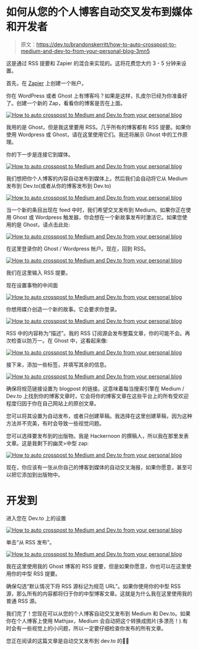 # 如何从您的个人博客自动交叉发布到媒体和开发者

> 原文：<https://dev.to/brandonskerritt/how-to-auto-crosspost-to-medium-and-dev-to-from-your-personal-blog-3mn5>

这是通过 RSS 提要和 Zapier 的混合来实现的。这将花费您大约 3 - 5 分钟来设置。

首先，在 [Zapier](https://zapier.com) 上创建一个账户。

你在 WordPress 或者 Ghost 上有博客吗？如果是这样，扎皮尔已经为你准备好了。创建一个新的 Zap，看看你的博客是否在上面。

[![How to auto crosspost to Medium and Dev.to from your personal blog](img/14c4eefbb61770111cb98b9b6f835f7b.png)](https://res.cloudinary.com/practicaldev/image/fetch/s--aVzwi_R_--/c_limit%2Cf_auto%2Cfl_progressive%2Cq_auto%2Cw_880/https://skerritt.blog/conteimg/2019/04/image.png)

我用的是 Ghost，但是我这里要用 RSS。几乎所有的博客都有 RSS 提要。如果你使用 Wordpress 或 Ghost，请在这里使用它们。我还将展示 Ghost 中的工作原理。

你的下一步是连接它到媒体。

[![How to auto crosspost to Medium and Dev.to from your personal blog](img/139023b2205177dc15ad25a4d45d9af2.png)](https://res.cloudinary.com/practicaldev/image/fetch/s--cnRAz89i--/c_limit%2Cf_auto%2Cfl_progressive%2Cq_auto%2Cw_880/https://skerritt.blog/conteimg/2019/04/image-1.png)

我们想把你个人博客的内容自动发布到媒体上。然后我们会自动将它从 Medium 发布到 Dev.to(或者从你的博客发布到 Dev.to)

[![How to auto crosspost to Medium and Dev.to from your personal blog](img/7c691dd2070553fb77074c5a56a11a02.png)](https://res.cloudinary.com/practicaldev/image/fetch/s--wY9BSKN9--/c_limit%2Cf_auto%2Cfl_progressive%2Cq_auto%2Cw_880/https://skerritt.blog/conteimg/2019/04/image-2.png)

当一个新的条目出现在 feed 中时，我们希望交叉发布到 Medium。如果你正在使用 Ghost 或 Wordpress 触发器，你会想在一个新故事发布时激活它。如果您使用的是 Ghost，请点击此处:

[![How to auto crosspost to Medium and Dev.to from your personal blog](img/94eeb89632efde064f8e6b2a89afb6d0.png)](https://res.cloudinary.com/practicaldev/image/fetch/s--w2ov8bJZ--/c_limit%2Cf_auto%2Cfl_progressive%2Cq_auto%2Cw_880/https://skerritt.blog/conteimg/2019/04/image-4.png)

在这里登录你的 Ghost / Wordpress 帐户。现在，回到 RSS。

[![How to auto crosspost to Medium and Dev.to from your personal blog](img/49270dc372187c45a7409d2b36567118.png)](https://res.cloudinary.com/practicaldev/image/fetch/s--Zm_czsZQ--/c_limit%2Cf_auto%2Cfl_progressive%2Cq_auto%2Cw_880/https://skerritt.blog/conteimg/2019/04/image-3.png)

我们在这里输入 RSS 提要。

现在设置事物的中间面

[![How to auto crosspost to Medium and Dev.to from your personal blog](img/ea7198f3acaf60a653a4a5f14e2455eb.png)](https://res.cloudinary.com/practicaldev/image/fetch/s--p8vRlLNw--/c_limit%2Cf_auto%2Cfl_progressive%2Cq_auto%2Cw_880/https://skerritt.blog/conteimg/2019/04/image-6.png)

你想用媒介创造一个新的故事。它会要求你登录。

[![How to auto crosspost to Medium and Dev.to from your personal blog](img/6ddce3a5c7887952e43606bd40587d35.png)](https://res.cloudinary.com/practicaldev/image/fetch/s--Sr3pAo1X--/c_limit%2Cf_auto%2Cfl_progressive%2Cq_auto%2Cw_880/https://skerritt.blog/conteimg/2019/04/image-7.png)

RSS 中的内容称为“描述”。我的 RSS 订阅源会发布整篇文章，你的可能不会。再次检查以防万一。在 Ghost 中，这看起来像:

[![How to auto crosspost to Medium and Dev.to from your personal blog](img/2452bd5907ef1f1205215640b0ae6e33.png)](https://res.cloudinary.com/practicaldev/image/fetch/s--1gpT5MZT--/c_limit%2Cf_auto%2Cfl_progressive%2Cq_auto%2Cw_880/https://skerritt.blog/conteimg/2019/04/image-8.png)

接下来，添加一些标签，并填写其余的信息。

[![How to auto crosspost to Medium and Dev.to from your personal blog](img/0bb54147b728849d9c957c58137f1294.png)](https://res.cloudinary.com/practicaldev/image/fetch/s--_RQwoQV2--/c_limit%2Cf_auto%2Cfl_progressive%2Cq_auto%2Cw_880/https://skerritt.blog/conteimg/2019/04/image-9.png)

确保将规范链接设置为 blogpost 的链接。这意味着每当搜索引擎在 Medium / Dev.to 上找到你的博客文章时，它会将你的博客文章在这些平台上的所有受欢迎程度归因于你在自己网站上的原创文章。

您可以将其设置为自动发布，或者只创建草稿。我选择在这里创建草稿，因为这种方法并不完美，有时会导致一些视觉问题。

您可以选择要发布到的出版物。我是 Hackernoon 的撰稿人，所以我在那里发表文章。这是我剩下的幽灵>中型 zap:

[![How to auto crosspost to Medium and Dev.to from your personal blog](img/024d42d47204a4ac2b7ff071756b11e0.png)](https://res.cloudinary.com/practicaldev/image/fetch/s--hBDIltuf--/c_limit%2Cf_auto%2Cfl_progressive%2Cq_auto%2Cw_880/https://skerritt.blog/conteimg/2019/04/image-10.png)

现在，你应该有一张从你自己的博客到媒体的自动交叉海报，如果你愿意，甚至可以把它添加到出版物中。

# 开发到

进入您在 Dev.to 上的设置

[![How to auto crosspost to Medium and Dev.to from your personal blog](img/dfdeb715d135bd18a5c555b2ff0fd0cf.png)](https://res.cloudinary.com/practicaldev/image/fetch/s--pRQlXnkg--/c_limit%2Cf_auto%2Cfl_progressive%2Cq_auto%2Cw_880/https://skerritt.blog/conteimg/2019/04/image-11.png)

单击“从 RSS 发布”。

[![How to auto crosspost to Medium and Dev.to from your personal blog](img/8ce495cb86a6d19f57f57ec84d5c2f4b.png)](https://res.cloudinary.com/practicaldev/image/fetch/s--r3NQ-CT8--/c_limit%2Cf_auto%2Cfl_progressive%2Cq_auto%2Cw_880/https://skerritt.blog/conteimg/2019/04/image-13.png)

我在这里使用我的 Ghost 博客的 RSS 提要，但是如果你愿意，你也可以在这里使用你的中型 RSS 提要。

确保勾选“默认情况下将 RSS 源标记为规范 URL”。如果你使用你的中型 RSS 源，那么所有的内容都将归于你的中型博客文章。这就是为什么我在这里使用我的普通 RSS 源。

我们完了！您现在可以从您的个人博客自动交叉发布到 Medium 和 Dev.to。如果你在个人博客上使用 Mathjax，Medium 会自动把这个转换成图片(多漂亮！).有时会有一些视觉上的小问题，所以一定要仔细检查你发布的所有文章。

您正在阅读的这篇文章是自动交叉发布到 dev.to 的💓✨